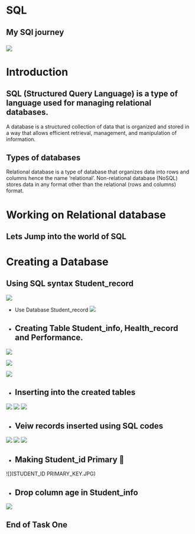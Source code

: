# SQL
## My SQl journey
### ![](png-transparent-microsoft-azure-sql-database-microsoft-sql-server-cloud-computing-text-trademark-logo.png)
# Introduction
## SQL (Structured Query Language) is a type of language used for managing relational databases.

A database is a structured collection of data that is organized and stored in a way that allows efficient retrieval, management, and manipulation of information.

## Types of databases
Relational database is a type of database that organizes data into rows and columns hence the name ‘relational’.
Non-relational database (NoSQL) stores data in any format other than the relational (rows and columns) format. 

# Working on Relational database
## Lets Jump into the world of SQL
# Creating a Database
## Using SQL syntax Student_record
![](CREATE_DATABASE.JPG)

- Use Database Student_record
 ![](USE_DATABASE.JPG)


- ## Creating Table Student_info, Health_record and Performance.

 ![](CREATE_TABLE_STUDENT_RECORD.JPG)

 ![](CREATE_TABLE_HEALTH_RECORD.JPG)

 ![](CREATE_TABLE_PERFORMANCE.JPG)


 - ## Inserting into the created tables
![](INSERT_INTO_STUDENT_INFO.JPG)
![](INSERT_INTO_HEALTH_RECORD.JPG)
![](INSERT_INTO_PERFORMANCE.JPG)

- ## Veiw records inserted using SQL codes
![](VIEW_TABLE_STUDENT_INFO.JPG)
![](VIEW_TABLE_HEALTH_RECORDS.JPG)
![](VIEW_TABLE_PERFORMANCE.JPG)

- ## Making Student_id Primary 🔐
![](STUDENT_ID PRIMARY_KEY.JPG)

- ## Drop column age in Student_info
![](DROP_COLUMN_AGE.JPG)

## End of Task One
